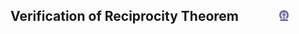 ## Verification of Reciprocity Theorem  &nbsp; &nbsp; &nbsp; &nbsp; &nbsp; &nbsp; <img src="images/iitkgp.png" width="3%" />
